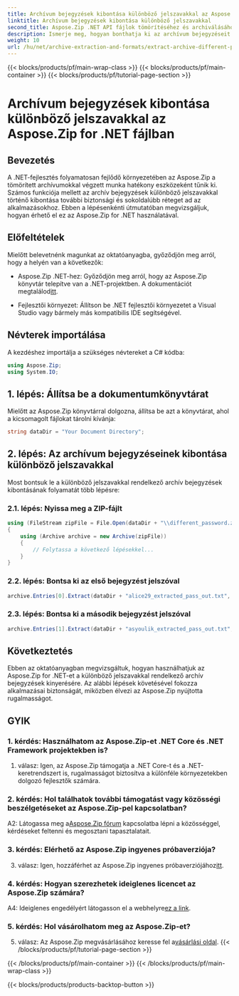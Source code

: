 ```yaml
---
title: Archívum bejegyzések kibontása különböző jelszavakkal az Aspose.Zip for .NET fájlban
linktitle: Archívum bejegyzések kibontása különböző jelszavakkal
second_title: Aspose.Zip .NET API fájlok tömörítéséhez és archiválásához
description: Ismerje meg, hogyan bonthatja ki az archívum bejegyzéseit különböző jelszavakkal az Aspose.Zip for .NET alkalmazásban. Növelje alkalmazásai biztonságát és rugalmasságát.
weight: 10
url: /hu/net/archive-extraction-and-formats/extract-archive-different-passwords/
---
```


{{< blocks/products/pf/main-wrap-class >}}
{{< blocks/products/pf/main-container >}}
{{< blocks/products/pf/tutorial-page-section >}}

# Archívum bejegyzések kibontása különböző jelszavakkal az Aspose.Zip for .NET fájlban

## Bevezetés

A .NET-fejlesztés folyamatosan fejlődő környezetében az Aspose.Zip a tömörített archívumokkal végzett munka hatékony eszközeként tűnik ki. Számos funkciója mellett az archív bejegyzések különböző jelszavakkal történő kibontása további biztonsági és sokoldalúbb réteget ad az alkalmazásokhoz. Ebben a lépésenkénti útmutatóban megvizsgáljuk, hogyan érhető el ez az Aspose.Zip for .NET használatával.

## Előfeltételek

Mielőtt belevetnénk magunkat az oktatóanyagba, győződjön meg arról, hogy a helyén van a következők:

-  Aspose.Zip .NET-hez: Győződjön meg arról, hogy az Aspose.Zip könyvtár telepítve van a .NET-projektben. A dokumentációt megtalálod[itt](https://reference.aspose.com/zip/net/).

- Fejlesztői környezet: Állítson be .NET fejlesztői környezetet a Visual Studio vagy bármely más kompatibilis IDE segítségével.

## Névterek importálása

A kezdéshez importálja a szükséges névtereket a C# kódba:

```csharp
using Aspose.Zip;
using System.IO;
```

## 1. lépés: Állítsa be a dokumentumkönyvtárat

Mielőtt az Aspose.Zip könyvtárral dolgozna, állítsa be azt a könyvtárat, ahol a kicsomagolt fájlokat tárolni kívánja:

```csharp
string dataDir = "Your Document Directory";
```

## 2. lépés: Az archívum bejegyzéseinek kibontása különböző jelszavakkal

Most bontsuk le a különböző jelszavakkal rendelkező archív bejegyzések kibontásának folyamatát több lépésre:

### 2.1. lépés: Nyissa meg a ZIP-fájlt

```csharp
using (FileStream zipFile = File.Open(dataDir + "\\different_password.zip", FileMode.Open))
{
    using (Archive archive = new Archive(zipFile))
    {
        // Folytassa a következő lépésekkel...
    }
}
```

### 2.2. lépés: Bontsa ki az első bejegyzést jelszóval

```csharp
archive.Entries[0].Extract(dataDir + "alice29_extracted_pass_out.txt", "first_pass");
```

### 2.3. lépés: Bontsa ki a második bejegyzést jelszóval

```csharp
archive.Entries[1].Extract(dataDir + "asyoulik_extracted_pass_out.txt", "second_pass");
```

## Következtetés

Ebben az oktatóanyagban megvizsgáltuk, hogyan használhatjuk az Aspose.Zip for .NET-et a különböző jelszavakkal rendelkező archív bejegyzések kinyerésére. Az alábbi lépések követésével fokozza alkalmazásai biztonságát, miközben élvezi az Aspose.Zip nyújtotta rugalmasságot.

## GYIK

### 1. kérdés: Használhatom az Aspose.Zip-et .NET Core és .NET Framework projektekben is?

1. válasz: Igen, az Aspose.Zip támogatja a .NET Core-t és a .NET-keretrendszert is, rugalmasságot biztosítva a különféle környezetekben dolgozó fejlesztők számára.

### 2. kérdés: Hol találhatok további támogatást vagy közösségi beszélgetéseket az Aspose.Zip-pel kapcsolatban?

 A2: Látogassa meg a[Aspose.Zip fórum](https://forum.aspose.com/c/zip/37) kapcsolatba lépni a közösséggel, kérdéseket feltenni és megosztani tapasztalatait.

### 3. kérdés: Elérhető az Aspose.Zip ingyenes próbaverziója?

 3. válasz: Igen, hozzáférhet az Aspose.Zip ingyenes próbaverziójához[itt](https://releases.aspose.com/).

### 4. kérdés: Hogyan szerezhetek ideiglenes licencet az Aspose.Zip számára?

 A4: Ideiglenes engedélyért látogasson el a webhelyre[ez a link](https://purchase.aspose.com/temporary-license/).

### 5. kérdés: Hol vásárolhatom meg az Aspose.Zip-et?

 5. válasz: Az Aspose.Zip megvásárlásához keresse fel a[vásárlási oldal](https://purchase.aspose.com/buy).
{{< /blocks/products/pf/tutorial-page-section >}}

{{< /blocks/products/pf/main-container >}}
{{< /blocks/products/pf/main-wrap-class >}}

{{< blocks/products/products-backtop-button >}}
